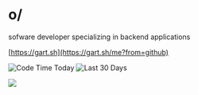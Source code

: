 # o/

sofware developer specializing in backend applications

[https://gart.sh](https://gart.sh/me?from=github)

![[Code Time Today](https://wakapi.dev/api/badge/gart/gart/interval:today?label=Code%20Time%20Today)](https://img.shields.io/endpoint?url=https://wakapi.dev/api/compat/shields/v1/gart/interval:today&label=Code%20Time%20Today)
![[Last 30 Days](https://wakapi.dev/api/badge/gart/gart/interval:30_days?label=last%2030d)](https://img.shields.io/endpoint?url=https://wakapi.dev/api/compat/shields/v1/gart/interval:30_days&label=last%2030d)

![](https://github-readme-stats.vercel.app/api/wakatime?username=gart&api_domain=wakapi.dev&theme=transparent&custom_title=Wakapi%20Alltime%20Stats&layout=compact)
<!-- ![](/github-metrics.svg) -->


